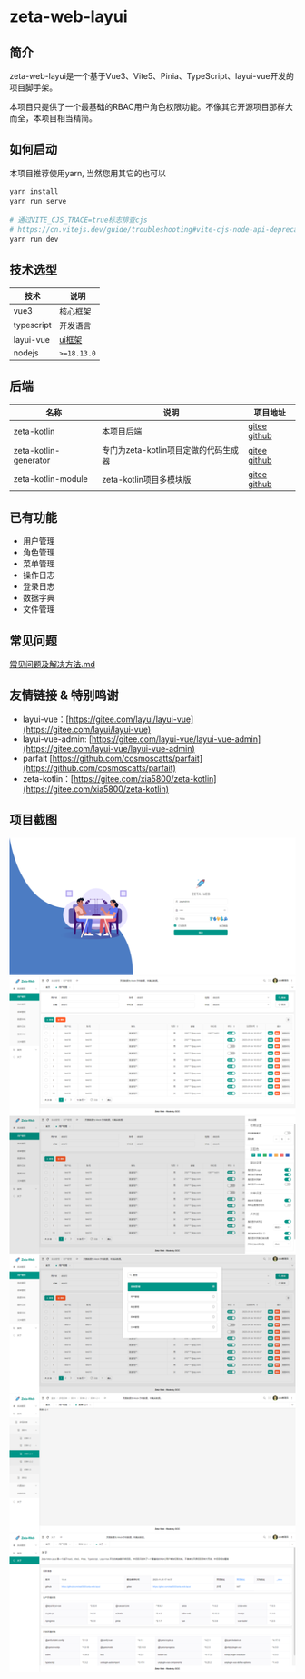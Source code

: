 # zeta-web-layui

## 简介

zeta-web-layui是一个基于Vue3、Vite5、Pinia、TypeScript、layui-vue开发的项目脚手架。

本项目只提供了一个最基础的RBAC用户角色权限功能。不像其它开源项目那样大而全，本项目相当精简。

## 如何启动

本项目推荐使用yarn, 当然您用其它的也可以

```bash
yarn install
yarn run serve

# 通过VITE_CJS_TRACE=true标志排查cjs 
# https://cn.vitejs.dev/guide/troubleshooting#vite-cjs-node-api-deprecated
yarn run dev
```

## 技术选型

| 技术         | 说明                                        |
|------------|-------------------------------------------|
| vue3       | 核心框架                                      |
| typescript | 开发语言                                      |
| layui-vue  | [ui框架](https://gitee.com/layui/layui-vue) |
| nodejs     | `>=18.13.0`                                  |


## 后端

| 名称                  | 说明                                  | 项目地址                                                     |
| --------------------- | ------------------------------------- | ------------------------------------------------------------ |
| zeta-kotlin | 本项目后端 | [gitee](https://gitee.com/xia5800/zeta-kotlin)  [github](https://github.com/xia5800/zeta-kotlin) |
| zeta-kotlin-generator | 专门为zeta-kotlin项目定做的代码生成器 | [gitee](https://gitee.com/xia5800/zeta-kotlin-generator)  [github](https://github.com/xia5800/zeta-kotlin-generator) |
| zeta-kotlin-module    | zeta-kotlin项目多模块版              | [gitee](https://gitee.com/xia5800/zeta-kotlin-module) [github](https://github.com/xia5800/springboot-kotlin-module)|

## 已有功能

- 用户管理
- 角色管理
- 菜单管理
- 操作日志
- 登录日志
- 数据字典
- 文件管理

## 常见问题

[常见问题及解决方法.md](./_docs/常见问题及解决方法.md)

## 友情链接 & 特别鸣谢

- layui-vue：[https://gitee.com/layui/layui-vue](https://gitee.com/layui/layui-vue)
- layui-vue-admin: [https://gitee.com/layui-vue/layui-vue-admin](https://gitee.com/layui-vue/layui-vue-admin)
- parfait [https://github.com/cosmoscatts/parfait](https://github.com/cosmoscatts/parfait)
- zeta-kotlin：[https://gitee.com/xia5800/zeta-kotlin](https://gitee.com/xia5800/zeta-kotlin)

## 项目截图

![登录页面](./_docs/预览图/登录页面.png)
![用户管理页面](./_docs/预览图/用户管理页面.png)
![系统设置](./_docs/预览图/系统设置.png)
![菜单搜索](./_docs/预览图/菜单搜索.png)
![多级菜单](./_docs/预览图/多级菜单.png)
![关于](./_docs/预览图/关于.png)
